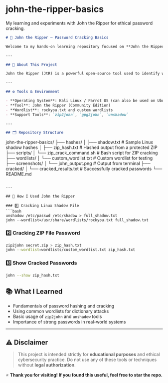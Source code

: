 # john-the-ripper-basics
My learning and experiments with John the Ripper for ethical password cracking.

```markdown
# 🔐 John the Ripper – Password Cracking Basics

Welcome to my hands-on learning repository focused on **John the Ripper**, a widely used password cracking tool in cybersecurity. This project is part of my ethical hacking practice and cybersecurity training.

---

## 📌 About This Project

John the Ripper (JtR) is a powerful open-source tool used to identify weak passwords through brute force or dictionary attacks. In this repository, I demonstrate basic usage of JtR to understand how password hashes can be cracked for security testing and learning purposes.

---

## ⚙️ Tools & Environment

- **Operating System**: Kali Linux / Parrot OS (can also be used on Ubuntu)
- **Tool**: John the Ripper (Community Edition)
- **Wordlist**: rockyou.txt and custom wordlists
- **Support Tools**: `zip2john`, `gpg2john`, `unshadow`

---

## 🗂️ Repository Structure

```

john-the-ripper-basics/
├── hashes/
│   ├── shadow\.txt            # Sample Linux shadow hashes
│   ├── zip\_hash.txt          # Hashed output from a protected ZIP
├── scripts/
│   └── zip\_crack\_command.sh  # Bash script for ZIP cracking
├── wordlists/
│   └── custom\_wordlist.txt   # Custom wordlist for testing
├── screenshots/
│   └── john\_output.png       # Output from terminal
├── cracked/
│   └── cracked\_results.txt   # Successfully cracked passwords
└── README.md

````

---

## 🔧 How I Used John the Ripper

### 1️⃣ Cracking Linux Shadow File
```bash
unshadow /etc/passwd /etc/shadow > full_shadow.txt
john --wordlist=/usr/share/wordlists/rockyou.txt full_shadow.txt
````

### 2️⃣ Cracking ZIP File Password

```bash
zip2john secret.zip > zip_hash.txt
john --wordlist=wordlists/custom_wordlist.txt zip_hash.txt
```

### 3️⃣ Show Cracked Passwords

```bash
john --show zip_hash.txt
```

## 📚 What I Learned

* Fundamentals of password hashing and cracking
* Using common wordlists for dictionary attacks
* Basic usage of `zip2john` and `unshadow` tools
* Importance of strong passwords in real-world systems

---

## ⚠️ Disclaimer

> This project is intended strictly for **educational purposes** and ethical cybersecurity practice. Do not use any of these tools or techniques without **legal authorization**.

⭐ **Thank you for visiting! If you found this useful, feel free to star the repo.**

